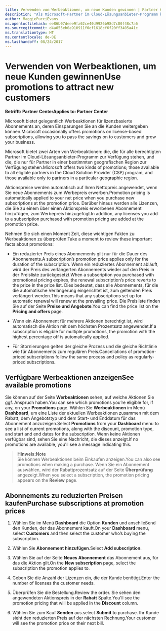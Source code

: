 ```yaml
---
title: Verwenden von Werbeaktionen, um neue Kunden gewinnen | Partner Center
description: "Als Microsoft-Partner im Cloud-Lösungsanbieter-Programm können Sie Abonnements zu Aktionspreisen erwerben und die Einsparungen an die Kunden weitergeben."
author: MaggiePucciEvans
ms.openlocfilehash: ee86b07deee9fa62ce40d9926b98d7c80f48c7a6
ms.sourcegitcommit: d4a055eb0a910911f6cf1618cf6f20ff3405a41c
ms.translationtype: HT
ms.contentlocale: de-DE
ms.lasthandoff: 08/24/2017
---
```

# <a name="use-promotions-to-attract-new-customers"></a><span data-ttu-id="77f25-103">Verwenden von Werbeaktionen, um neue Kunden gewinnen</span><span class="sxs-lookup"><span data-stu-id="77f25-103">Use promotions to attract new customers</span></span>  

**<span data-ttu-id="77f25-104">Betrifft: Partner Center</span><span class="sxs-lookup"><span data-stu-id="77f25-104">Applies to: Partner Center</span></span>**

<!--[FWLink: https://go.microsoft.com/fwlink/?linkid=852469]-->

<span data-ttu-id="77f25-105">Microsoft bietet gelegentlich Werbeaktionen für lizenzbasierte Abonnements an, deren Einsparungen Sie an die Kunden weitergeben können.</span><span class="sxs-lookup"><span data-stu-id="77f25-105">Microsoft occasionally offers promotions on license-based subscriptions, allowing you to pass the savings on to customers and grow your business.</span></span> 

<span data-ttu-id="77f25-106">Microsoft bietet zwei Arten von Werbeaktionen: die, die für alle berechtigten Partner im Cloud-Lösungsanbieter-Programm zur Verfügung stehen, und die, die nur für Partner in einer bestimmten geografischen Region zur Verfügung stehen.</span><span class="sxs-lookup"><span data-stu-id="77f25-106">Microsoft offers two kinds of promotions; those available to all eligible partners in the Cloud Solution Provider (CSP) program, and those available only to partners in a particular geographic region.</span></span>

<span data-ttu-id="77f25-107">Aktionspreise werden automatisch auf Ihren Nettopreis angewendet, wenn Sie neue Abonnements zum Werbepreis erwerben.</span><span class="sxs-lookup"><span data-stu-id="77f25-107">Promotion pricing is automatically applied to your net price when you purchase new subscriptions at the promotion price.</span></span> <span data-ttu-id="77f25-108">Darüber hinaus werden alle Lizenzen, die Sie zu einem über einen Aktionspreis erworbenen Abonnement hinzufügen, zum Werbepreis hinzugefügt.</span><span class="sxs-lookup"><span data-stu-id="77f25-108">In addition, any licenses you add to a subscription purchased with promotion pricing are added at the promotion price.</span></span> 

<span data-ttu-id="77f25-109">Nehmen Sie sich einen Moment Zeit, diese wichtigen Fakten zu Werbeaktionen zu überprüfen:</span><span class="sxs-lookup"><span data-stu-id="77f25-109">Take a moment to review these important facts about promotions:</span></span>

-   <span data-ttu-id="77f25-110">Ein reduzierter Preis eines Abonnements gilt nur für die Dauer des Abonnements.</span><span class="sxs-lookup"><span data-stu-id="77f25-110">A subscription’s promotion price applies only for the duration of the subscription.</span></span> <span data-ttu-id="77f25-111">Wenn ein reduziertes Abonnement abläuft, wird der Preis des verlängerten Abonnements wieder auf den Preis in der Preisliste zurückgesetzt.</span><span class="sxs-lookup"><span data-stu-id="77f25-111">When a subscription you purchased with promotional pricing expires, the renewal subscription’s price reverts to the price in the price list.</span></span> <span data-ttu-id="77f25-112">Dies bedeutet, dass alle Abonnements, für die die automatische Verlängerung eingerichtet ist, zum geltenden Preis verlängert werden.</span><span class="sxs-lookup"><span data-stu-id="77f25-112">This means that any subscriptions set up for automatic renewal will renew at the prevailing price.</span></span> <span data-ttu-id="77f25-113">Die Preisliste finden Sie auf der Seite **Preise und Angebote**.</span><span class="sxs-lookup"><span data-stu-id="77f25-113">You can find the price list on the **Pricing and offers** page.</span></span> 

-   <span data-ttu-id="77f25-114">Wenn ein Abonnement für mehrere Aktionen berechtigt ist, wird automatisch die Aktion mit dem höchsten Prozentsatz angewendet.</span><span class="sxs-lookup"><span data-stu-id="77f25-114">If a subscription is eligible for multiple promotions, the promotion with the highest percentage off is automatically applied.</span></span>

-   <span data-ttu-id="77f25-115">Für Stornierungen gelten der gleiche Prozess und die gleiche Richtlinie wie für Abonnements zum regulären Preis.</span><span class="sxs-lookup"><span data-stu-id="77f25-115">Cancellations of promotion-priced subscriptions follow the same process and policy as regularly-priced subscriptions.</span></span>

## <a name="see-available-promotions"></a><span data-ttu-id="77f25-116">Verfügbare Werbeaktionen anzeigen</span><span class="sxs-lookup"><span data-stu-id="77f25-116">See available promotions</span></span>

<span data-ttu-id="77f25-117">Sie können auf der Seite **Werbeaktionen** sehen, auf welche Aktionen Sie ggf. Anspruch haben.</span><span class="sxs-lookup"><span data-stu-id="77f25-117">You can see which promotions you’re eligible for, if any, on your **Promotions** page.</span></span> <span data-ttu-id="77f25-118">Wählen Sie **Werbeaktionen** im Menü **Dashboard**, um eine Liste der aktuellen Werbeaktionen zusammen mit dem Rabatt, dem Angebotstyp und dem Start- und Enddatum für das Abonnement anzuzeigen.</span><span class="sxs-lookup"><span data-stu-id="77f25-118">Select **Promotions** from your **Dashboard** menu to see a list of current promotions, along with the discount, promotion type, and start and end dates for the subscription.</span></span> <span data-ttu-id="77f25-119">Wenn keine Aktionen verfügbar sind, sehen Sie eine Nachricht, die dieses anzeigt.</span><span class="sxs-lookup"><span data-stu-id="77f25-119">If no promotions are available, you'll see a message indicating this.</span></span> 

>**<span data-ttu-id="77f25-120">Hinweis:</span><span class="sxs-lookup"><span data-stu-id="77f25-120">Note</span></span>**<br>
<span data-ttu-id="77f25-121">Sie können Werbeaktionen beim Einkaufen anzeigen.</span><span class="sxs-lookup"><span data-stu-id="77f25-121">You can also see promotions when making a purchase.</span></span> <span data-ttu-id="77f25-122">Wenn Sie ein Abonnement auswählen, wird der Rabattprozentsatz auf der Seite **Überprüfung** angezeigt.</span><span class="sxs-lookup"><span data-stu-id="77f25-122">When you select a subscription, the promotion pricing appears on the **Review** page.</span></span>

## <a name="purchase-subscriptions-at-promotion-prices"></a><span data-ttu-id="77f25-123">Abonnements zu reduzierten Preisen kaufen</span><span class="sxs-lookup"><span data-stu-id="77f25-123">Purchase subscriptions at promotion prices</span></span>

1. <span data-ttu-id="77f25-124">Wählen Sie im Menü **Dashboard** die Option **Kunden** und anschließend den Kunden, der das Abonnement kauft.</span><span class="sxs-lookup"><span data-stu-id="77f25-124">On your **Dashboard** menu, select **Customers** and then select the customer who’s buying the subscription.</span></span> 

2. <span data-ttu-id="77f25-125">Wählen Sie **Abonnement hinzufügen**.</span><span class="sxs-lookup"><span data-stu-id="77f25-125">Select **Add subscription**.</span></span>

3. <span data-ttu-id="77f25-126">Wählen Sie auf der Seite **Neues Abonnement** das Abonnement aus, für das die Aktion gilt.</span><span class="sxs-lookup"><span data-stu-id="77f25-126">On the **New subscription** page, select the subscription the promotion applies to.</span></span>

4. <span data-ttu-id="77f25-127">Geben Sie die Anzahl der Lizenzen ein, die der Kunde benötigt.</span><span class="sxs-lookup"><span data-stu-id="77f25-127">Enter the number of licenses the customer needs.</span></span> 

5. <span data-ttu-id="77f25-128">Überprüfen Sie die Bestellung.</span><span class="sxs-lookup"><span data-stu-id="77f25-128">Review the order.</span></span> <span data-ttu-id="77f25-129">Sie sehen den angewendeten Aktionspreis in der **Rabatt** Spalte.</span><span class="sxs-lookup"><span data-stu-id="77f25-129">You'll see the promotion pricing that will be applied in the **Discount** column.</span></span>  

6.  <span data-ttu-id="77f25-130">Wählen Sie zum Kauf **Senden** aus.</span><span class="sxs-lookup"><span data-stu-id="77f25-130">select **Submit** to purchase.</span></span> <span data-ttu-id="77f25-131">Ihr Kunde sieht den reduzierten Preis auf der nächsten Rechnung.</span><span class="sxs-lookup"><span data-stu-id="77f25-131">Your customer will see the promotion price on their next bill.</span></span>  



